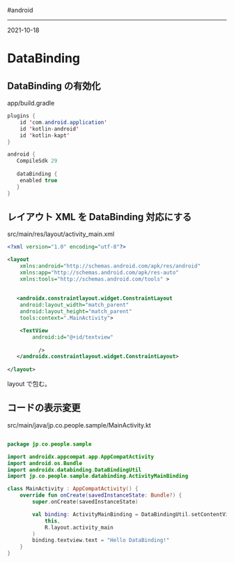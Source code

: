 #android

---
2021-10-18

# DataBinding

## DataBinding の有効化
app/build.gradle

```java
plugins {
    id 'com.android.application'
    id 'kotlin-android'
    id 'kotlin-kapt'
}

android {
   CompileSdk 29
	   
   dataBinding {
   	enabled true
   }
}
```

## レイアウト XML を DataBinding 対応にする

src/main/res/layout/activity_main.xml

```xml
<?xml version="1.0" encoding="utf-8"?>

<layout
    xmlns:android="http://schemas.android.com/apk/res/android"
    xmlns:app="http://schemas.android.com/apk/res-auto"
    xmlns:tools="http://schemas.android.com/tools" >
	
	
   <androidx.constraintlayout.widget.ConstraintLayout
    android:layout_width="match_parent"
    android:layout_height="match_parent"
    tools:context=".MainActivity">

    <TextView
        android:id="@+id/textview"
		  
		  />
   </androidx.constraintlayout.widget.ConstraintLayout>
	
</layout>
```

layout で包む。

## コードの表示変更

src/main/java/jp.co.people.sample/MainActivity.kt

```kotlin

package jp.co.people.sample

import androidx.appcompat.app.AppCompatActivity
import android.os.Bundle
import androidx.databinding.DataBindingUtil
import jp.co.people.sample.databinding.ActivityMainBinding

class MainActivity : AppCompatActivity() {
    override fun onCreate(savedInstanceState: Bundle?) {
        super.onCreate(savedInstanceState)

        val binding: ActivityMainBinding = DataBindingUtil.setContentView(
            this,
            R.layout.activity_main
        )
        binding.textview.text = "Hello DataBinding!"
    }
}
```

